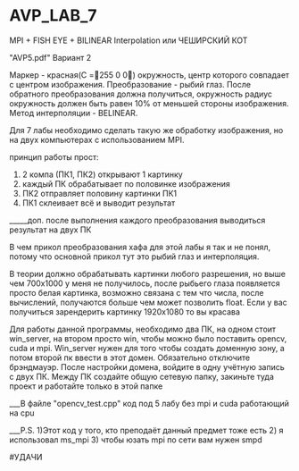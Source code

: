 # AVP_LAB_7
MPI  +  FISH EYE  +  BILINEAR Interpolation 
или
ЧЕШИРСКИЙ КОТ


"AVP5.pdf" Вариант 2

Маркер - красная(C =255 0 0) окружность, центр которого совпадает с центром изображения. Преобразование - рыбий глаз. После обратного преобразования
должна получиться, окружность радиус окружность должен быть равен 10% от меньшей стороны
изображения. Метод интерполяции - BELINEAR.

Для 7 лабы необходимо сделать такую же обработку изображения, но на двух компьютерах с использованием MPI.

принцип работы прост:
1) 2 компа (ПК1, ПК2) открывают 1 картинку
2) каждый ПК обрабатывает по половинке изображения
3) ПК2 отправляет половину картинки ПК1
4) ПК1 склеивает всё и выводит результат

_____доп. после выполнения каждого преобразования выводиться результат на двух ПК

В чем прикол преобразования хафа для этой лабы я так и не понял, потому что основной прикол тут это рыбий глаз и интерполяция.

В теории должно обрабатывать картинки любого разрешения, но выше чем 700х1000 у меня не получилось, после рыбьего глаза появляется просто белая картинка, 
возможно связана с тем что числа, после вычислений, получаются больше чем может позволить float. Если у вас получиться зарендерить картинку 1920х1080 то вы красава

Для работы данной программы, необходимо два ПК, на одном стоит win_server, на втором просто win, чтобы можно было поставить opencv, cuda и mpi.
Win_server нужен для того чтобы создать доменную зону, а потом второй пк ввести в этот домен. Обязательно отключите брэндмауэр.
После настройки домена, войдите в одну учётную запись с двух ПК. Между ПК создайте общую сетевую папку, закиньте туда проект и работайте только в этой папке

___В файле "opencv_test.cpp"  код под 5 лабу без mpi и cuda работающий на cpu

___P.S. 1)Этот код у того, кто преподаёт данный предмет тоже есть 2) я использовал ms_mpi 3) чтобы юзать mpi по сети вам нужен smpd 


#УДАЧИ
